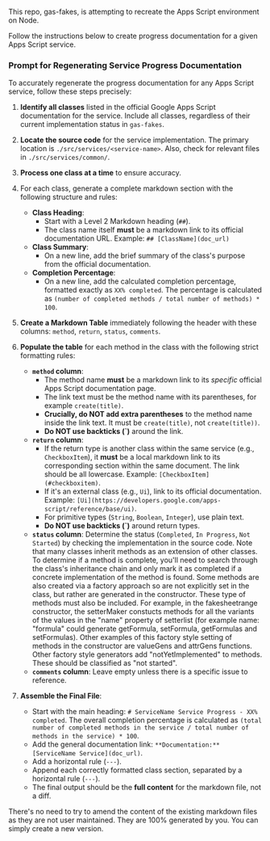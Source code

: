 This repo, gas-fakes, is attempting to recreate the Apps Script environment on Node.

Follow the instructions below to create progress documentation for a given Apps Script service.

### Prompt for Regenerating Service Progress Documentation

To accurately regenerate the progress documentation for any Apps Script service, follow these steps precisely:

1.  **Identify all classes** listed in the official Google Apps Script documentation for the service. Include all classes, regardless of their current implementation status in `gas-fakes`.

2.  **Locate the source code** for the service implementation. The primary location is `./src/services/<service-name>`. Also, check for relevant files in `./src/services/common/`.

3.  **Process one class at a time** to ensure accuracy.

4.  For each class, generate a complete markdown section with the following structure and rules:
    *   **Class Heading**:
        *   Start with a Level 2 Markdown heading (`##`).
        *   The class name itself **must** be a markdown link to its official documentation URL. Example: `## [ClassName](doc_url)`
    *   **Class Summary**:
        *   On a new line, add the brief summary of the class's purpose from the official documentation.
    *   **Completion Percentage**:
        *   On a new line, add the calculated completion percentage, formatted exactly as `XX% completed`. The percentage is calculated as `(number of completed methods / total number of methods) * 100`.

5.  **Create a Markdown Table** immediately following the header with these columns: `method`, `return`, `status`, `comments`.

6.  **Populate the table** for each method in the class with the following strict formatting rules:
    *   **`method` column**:
        *   The method name **must** be a markdown link to its *specific* official Apps Script documentation page.
        *   The link text must be the method name with its parentheses, for example `create(title)`.
        *   **Crucially, do NOT add extra parentheses** to the method name inside the link text. It must be `create(title)`, not `create(title))`.
        *   **Do NOT use backticks (`)** around the link.
    *   **`return` column**:
        *   If the return type is another class within the same service (e.g., `CheckboxItem`), it **must** be a local markdown link to its corresponding section within the same document. The link should be all lowercase. Example: `[CheckboxItem](#checkboxitem)`.
        *   If it's an external class (e.g., `Ui`), link to its official documentation. Example: `[Ui](https://developers.google.com/apps-script/reference/base/ui)`.
        *   For primitive types (`String`, `Boolean`, `Integer`), use plain text.
        *   **Do NOT use backticks (`)** around return types.
    *   **`status` column**: Determine the status (`Completed`, `In Progress`, `Not Started`) by checking the implementation in the source code. Note that many classes inherit methods as an extension of other classes. To determine if a method is complete, you'll need to search through the class's inheritance chain and only mark it as completed if a concrete implementation of the method is found. 
    Some methods are also created via a factory approach so are not explicitly set in the class, but rather are generated in the constructor. 
    These type of methods must also be included. For example, in the fakesheetrange constructor, the setterMaker constucts methods for all the variants of the values in the "name" property of setterlist (for example name: "formula" could generate getFormula, setFormula, getFormulas and setFormulas).  Other examples of this factory style setting of methods in the constructor are valueGens and attrGens functions. Other factory style generators add "notYetImplemented" to methods. These should be classified as "not started".
    *   **`comments` column**: Leave empty unless there is a specific issue to reference.

7.  **Assemble the Final File**:
    *   Start with the main heading: `# ServiceName Service Progress - XX% completed`. The overall completion percentage is calculated as `(total number of completed methods in the service / total number of methods in the service) * 100`.
    *   Add the general documentation link: `**Documentation:** [ServiceName Service](doc_url)`.
    *   Add a horizontal rule (`---`).
    *   Append each correctly formatted class section, separated by a horizontal rule (`---`).
    *   The final output should be the **full content** for the markdown file, not a diff.

There's no need to try to amend the content of the existing markdown files as they are not user maintained. They are 100% generated by you. You can simply create a new version.